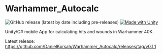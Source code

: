 # Warhammer_Autocalc
![GitHub release (latest by date including pre-releases)](https://img.shields.io/github/v/release/DanielKorsah/Warhammer_Autocalc?include_prereleases&label=prerelease&logo=Android)
[![Made with Unity](https://img.shields.io/badge/Made%20with-Unity-57b9d3.svg?style=flat&logo=unity)](https://unity3d.com)

Unity/C# mobile App for calculating hits and wounds in Warhammer 40K.

Latest release:  https://github.com/DanielKorsah/Warhammer_Autocalc/releases/tag/v0.1.1

